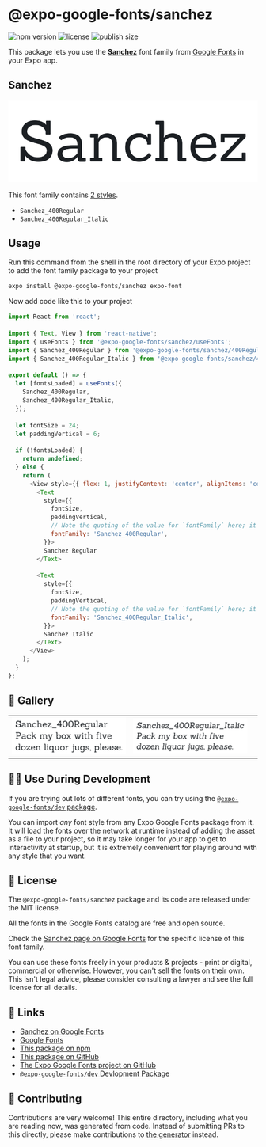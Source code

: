 # @expo-google-fonts/sanchez

![npm version](https://flat.badgen.net/npm/v/@expo-google-fonts/sanchez)
![license](https://flat.badgen.net/github/license/expo/google-fonts)
![publish size](https://flat.badgen.net/packagephobia/install/@expo-google-fonts/sanchez)

This package lets you use the [**Sanchez**](https://fonts.google.com/specimen/Sanchez) font family from [Google Fonts](https://fonts.google.com/) in your Expo app.

## Sanchez

![Sanchez](./font-family.png)

This font family contains [2 styles](#-gallery).

- `Sanchez_400Regular`
- `Sanchez_400Regular_Italic`

## Usage

Run this command from the shell in the root directory of your Expo project to add the font family package to your project
```sh
expo install @expo-google-fonts/sanchez expo-font
```

Now add code like this to your project
```js
import React from 'react';

import { Text, View } from 'react-native';
import { useFonts } from '@expo-google-fonts/sanchez/useFonts';
import { Sanchez_400Regular } from '@expo-google-fonts/sanchez/400Regular';
import { Sanchez_400Regular_Italic } from '@expo-google-fonts/sanchez/400Regular_Italic';

export default () => {
  let [fontsLoaded] = useFonts({
    Sanchez_400Regular,
    Sanchez_400Regular_Italic,
  });

  let fontSize = 24;
  let paddingVertical = 6;

  if (!fontsLoaded) {
    return undefined;
  } else {
    return (
      <View style={{ flex: 1, justifyContent: 'center', alignItems: 'center' }}>
        <Text
          style={{
            fontSize,
            paddingVertical,
            // Note the quoting of the value for `fontFamily` here; it expects a string!
            fontFamily: 'Sanchez_400Regular',
          }}>
          Sanchez Regular
        </Text>

        <Text
          style={{
            fontSize,
            paddingVertical,
            // Note the quoting of the value for `fontFamily` here; it expects a string!
            fontFamily: 'Sanchez_400Regular_Italic',
          }}>
          Sanchez Italic
        </Text>
      </View>
    );
  }
};

```

## 🔡 Gallery


||||
|-|-|-|
|![Sanchez_400Regular](.//400Regular/Sanchez_400Regular.ttf.png)|![Sanchez_400Regular_Italic](.//400Regular_Italic/Sanchez_400Regular_Italic.ttf.png)|||


## 👩‍💻 Use During Development

If you are trying out lots of different fonts, you can try using the [`@expo-google-fonts/dev` package](https://github.com/freeboub/google-fonts/tree/master/font-packages/dev#readme).

You can import *any* font style from any Expo Google Fonts package from it. It will load the fonts
over the network at runtime instead of adding the asset as a file to your project, so it may take longer
for your app to get to interactivity at startup, but it is extremely convenient
for playing around with any style that you want.

## 📖 License

The `@expo-google-fonts/sanchez` package and its code are released under the MIT license.

All the fonts in the Google Fonts catalog are free and open source.

Check the [Sanchez page on Google Fonts](https://fonts.google.com/specimen/Sanchez) for the specific license of this font family.

You can use these fonts freely in your products & projects - print or digital, commercial or otherwise. However, you can't sell the fonts on their own. This isn't legal advice, please consider consulting a lawyer and see the full license for all details.

## 🔗 Links

- [Sanchez on Google Fonts](https://fonts.google.com/specimen/Sanchez)
- [Google Fonts](https://fonts.google.com/)
- [This package on npm](https://www.npmjs.com/package/@expo-google-fonts/sanchez)
- [This package on GitHub](https://github.com/freeboub/google-fonts/tree/master/font-packages/sanchez)
- [The Expo Google Fonts project on GitHub](https://github.com/freeboub/google-fonts)
- [`@expo-google-fonts/dev` Devlopment Package](https://github.com/freeboub/google-fonts/tree/master/font-packages/dev)

## 🤝 Contributing

Contributions are very welcome! This entire directory, including what you are reading now, was generated from code. Instead of submitting PRs to this directly, please make contributions to [the generator](https://github.com/freeboub/google-fonts/tree/master/packages/generator) instead.
